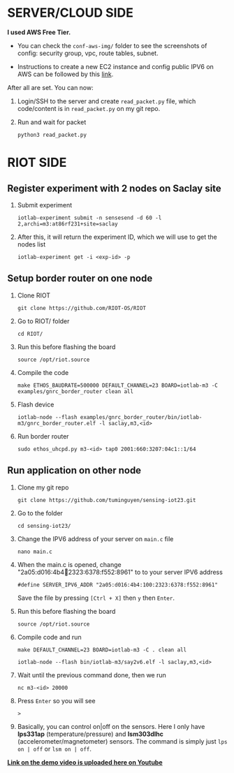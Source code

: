 # SERVER/CLOUD SIDE
**I used AWS Free Tier.**

- You can check the ```conf-aws-img/``` folder to see the screenshots of config: security group, vpc, route tables, subnet.

- Instructions to create a new EC2 instance and config public IPV6 on AWS can be followed by this [link](https://www.youtube.com/watch?v=N4S6UjR6gUY).

After all are set. You can now: 

1. Login/SSH to the server and create ```read_packet.py``` file, which code/content is in ```read_packet.py``` on my git repo.

2. Run and wait for packet
    ```
    python3 read_packet.py
    ```


# RIOT SIDE

## Register experiment with 2 nodes on Saclay site
1. Submit experiment
    ```
    iotlab-experiment submit -n sensesend -d 60 -l 2,archi=m3:at86rf231+site=saclay
    ```
2. After this, it will return the experiment ID, which we will use to get the nodes list
    ```
    iotlab-experiment get -i <exp-id> -p 
    ```

## Setup border router on one node

1. Clone RIOT 
    ```
    git clone https://github.com/RIOT-OS/RIOT
    ```
2. Go to RIOT/ folder
    ```
    cd RIOT/
    ```
3.  Run this before flashing the board
    ```
    source /opt/riot.source
    ```
4. Compile the code
    ```
    make ETHOS_BAUDRATE=500000 DEFAULT_CHANNEL=23 BOARD=iotlab-m3 -C examples/gnrc_border_router clean all
    ```
5. Flash device
    ```
    iotlab-node --flash examples/gnrc_border_router/bin/iotlab-m3/gnrc_border_router.elf -l saclay,m3,<id>
    ```
6. Run border router
    ```
    sudo ethos_uhcpd.py m3-<id> tap0 2001:660:3207:04c1::1/64
    ```

## Run application on other node
1. Clone my git repo
    ```
    git clone https://github.com/tuminguyen/sensing-iot23.git
    ```
2. Go to the folder
    ```
    cd sensing-iot23/
    ```
3. Change the IPV6 address of your server on ```main.c``` file
    ```
    nano main.c
    ```
4. When the main.c is opened, change "2a05:d016:4b4:100:2323:6378:f552:8961" to to your server IPV6 address
    ```
    #define SERVER_IPV6_ADDR "2a05:d016:4b4:100:2323:6378:f552:8961"
    ```
    Save the file by pressing ```[Ctrl + X]``` then ```y``` then ```Enter```.

5.  Run this before flashing the board
    ```
    source /opt/riot.source
    ```
6. Compile code and run
    ```
    make DEFAULT_CHANNEL=23 BOARD=iotlab-m3 -C . clean all
    ```
    ```
    iotlab-node --flash bin/iotlab-m3/say2v6.elf -l saclay,m3,<id>
    ```
7. Wait until the previous command done, then we run
    ```
    nc m3-<id> 20000
    ```
8.  Press ```Enter``` so you will see
    ```
    > 
    ```
9. Basically, you can control on|off on the sensors. Here I only have **lps331ap** (temperature/pressure) and **lsm303dlhc** (accelerometer/magnetometer) sensors. The command is simply just ```lps on | off``` or ```lsm on | off```.

<u>**Link on the demo video is uploaded here on [Youtube](https://youtu.be/88y9t6HBU_U)**</u>
